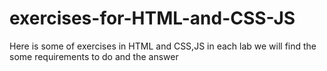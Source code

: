 # exercises-for-HTML-and-CSS-JS

Here is some of exercises in HTML and CSS,JS in each lab we will find the some requirements to do and the answer

